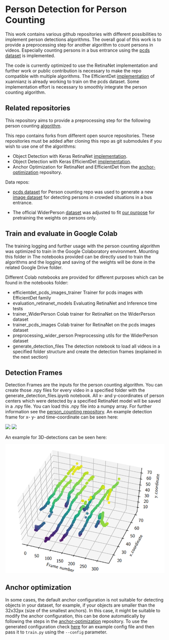 # Person Detection for Person Counting

This work contains various github repositories with different possibilities to implement person detections algorithms. The overall goal of this work is to provide a preprocessing step for another algorithm to count persons in videos. Especially counting persons in a bus entrance using the [pcds dataset](https://github.com/shijieS/people-counting-dataset) is implemented.

The code is currently optimized to use the RetinaNet implementation and further work or public contribution is necessary to make the repo compatible with multiple algorithms. The EfficientDet [implementation](https://github.com/xuannianz/EfficientDet) of xuannianz is already working to train on the pcds dataset. Some implementation effort is necessary to smoothly integrate the person counting algorithm. 

## Related repositories

This repository aims to provide a preprocessing step for the following person counting [algorithm](https://github.com/Yannick947/person_counting).

This repo contains forks from different open source repositories. These repositories must be added after cloning this repo as git submodules if you wish to use one of the algorithms:

* Object Detection with Keras RetinaNet [implementation](https://github.com/fizyr/keras-retinanet). 
* Object Detection with Keras EfficientDet [implementation](https://github.com/xuannianz/EfficientDet).
* Anchor Optimization for RetinaNet and EfficientDet from the [anchor-optimization](https://github.com/martinzlocha/anchor-optimization/) repository.  

Data repos: 
* [pcds dataset](https://github.com/shijieS/people-counting-dataset) for Person counting repo was used to generate a new [image dataset](https://github.com/Yannick947/pcds_images) for detecting persons in crowded situations in a bus entrance.

* The official WiderPerson [dataset](http://www.cbsr.ia.ac.cn/users/sfzhang/WiderPerson/) was adjusted to fit [our purpose](https://github.com/Yannick947/WiderPerson) for pretraining the weights on persons only. 

## Train and evaluate in Google Colab 

The training logging and further usage with the person counting algorithm was optimized to train in the Google Colaboratory environment. Mounting this folder in The notebooks provided can be directly used to train the algorithms and the logging and saving of the weights will be done in the related Google Drive folder. 

Different Colab notebooks are provided for different purposes which can be found in the notebooks folder: 
* efficientdet_pcds_images_trainer Trainer for pcds images with EfficientDet family
* evaluation_retinanet_models Evaluating RetinaNet and Inference time tests
* trainer_WiderPerson Colab trainer for RetinaNet on the WiderPerson dataset
* trainer_pcds_images Colab trainer for RetinaNet on the pcds images dataset
* preprocessing_wider_person Preprocessing utils for the WiderPerson dataset
* generate_detection_files The detection notebook to load all videos in a specified folder structure and create the detection frames (explained in the next section)

## Detection Frames

Detection Frames are the inputs for the person counting algorithm. You can create those .npy files for every video in a specified folder with the generate_detection_files.ipynb notebook. All x- and y-coordinates of person centers which were detected by a specified RetinaNet model will be saved in a .npy file. You can load this .npy file into a numpy array. For further information see the [person_counting repository](https://github.com/Yannick947/person_counting). An example detection frame for x- y- and time-coordinate can be seen here: 

<p float="left">
  <img src="images/entering_persons_x_t_coordinate.png" width="200" />
  <img src="images/entering_persons_y_t_coordinate.png" width="200" /> 
</p>

An example for 3D-detections can be seen here: 

![alt-text-1](/images/8persons_3d_plot.png "8 Persons entering the bus for x- y- and t-coordinate")

## Anchor optimization

In some cases, the default anchor configuration is not suitable for detecting objects in your dataset, for example, if your objects are smaller than the 32x32px (size of the smallest anchors). In this case, it might be suitable to modify the anchor configuration, this can be done automatically by following the steps in the [anchor-optimization](https://github.com/martinzlocha/anchor-optimization/) repository. To use the generated configuration check [here](https://github.com/fizyr/keras-retinanet-test-data/blob/master/config/config.ini) for an example config file and then pass it to `train.py` using the `--config` parameter.
